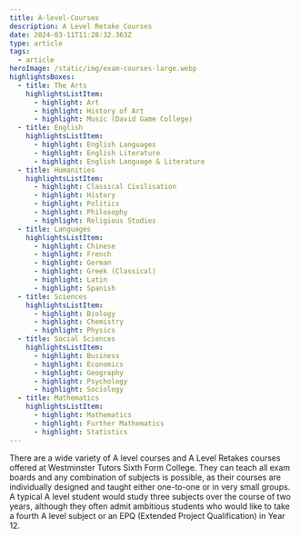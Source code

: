 ```yaml
---
title: A-level-Courses
description: A Level Retake Courses
date: 2024-03-11T11:28:32.363Z
type: article
tags:
  - article
heroImage: /static/img/exam-courses-large.webp
highlightsBoxes:
  - title: The Arts
    highlightsListItem:
      - highlight: Art
      - highlight: History of Art
      - highlight: Music (David Game College)
  - title: English
    highlightsListItem:
      - highlight: English Languages
      - highlight: English Literature
      - highlight: English Language & Literature
  - title: Humanities
    highlightsListItem:
      - highlight: Classical Civilisation
      - highlight: History
      - highlight: Politics
      - highlight: Philosophy
      - highlight: Religious Studies
  - title: Languages
    highlightsListItem:
      - highlight: Chinese
      - highlight: French
      - highlight: German
      - highlight: Greek (Classical)
      - highlight: Latin
      - highlight: Spanish
  - title: Sciences
    highlightsListItem:
      - highlight: Biology
      - highlight: Chemistry
      - highlight: Physics
  - title: Social Sciences
    highlightsListItem:
      - highlight: Business
      - highlight: Economics
      - highlight: Geography
      - highlight: Psychology
      - highlight: Sociology
  - title: Mathematics
    highlightsListItem:
      - highlight: Mathematics
      - highlight: Further Mathematics
      - highlight: Statistics
---
```

There are a wide variety of A level courses and A Level Retakes courses offered at Westminster Tutors Sixth Form College. They can teach all exam boards and any combination of subjects is possible, as their courses are individually designed and taught either one-to-one or in very small groups. A typical A level student would study three subjects over the course of two years, although they often admit ambitious students who would like to take a fourth A level subject or an EPQ (Extended Project Qualification) in Year 12.
